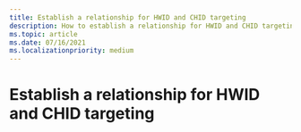 ```yaml
---
title: Establish a relationship for HWID and CHID targeting
description: How to establish a relationship for HWID and CHID targeting
ms.topic: article
ms.date: 07/16/2021
ms.localizationpriority: medium
---
```


# Establish a relationship for HWID and CHID targeting


